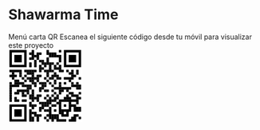 # Shawarma Time
Menú carta QR
Escanea el siguiente código desde tu móvil para visualizar este proyecto <br> ![Shawarma Time](assets/qr.png)